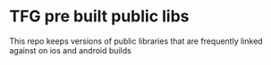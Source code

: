 TFG pre built public libs
=========================

This repo keeps versions of public libraries that are frequently linked against on ios and android builds
